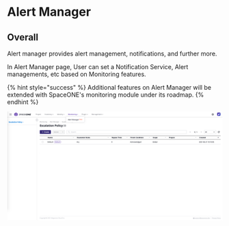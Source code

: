 # Alert Manager

## Overall

Alert manager provides alert management, notifications, and further more.

In Alert Manager page, User can  set a Notification Service, Alert managements, etc based on Monitoring features.

{% hint style="success" %}
Additional features on Alert Manager will be extended with SpaceONE's monitoring module under its roadmap. 
{% endhint %}

![](../../.gitbook/assets/screen-shot-2021-06-29-at-14.19.51.png)

